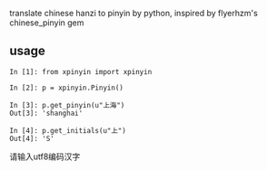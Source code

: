 translate chinese hanzi to pinyin by python, inspired by flyerhzm's chinese_pinyin gem

## usage

    In [1]: from xpinyin import xpinyin
    
    In [2]: p = xpinyin.Pinyin()
    
    In [3]: p.get_pinyin(u"上海")
    Out[3]: 'shanghai'
    
    In [4]: p.get_initials(u"上")
    Out[4]: 'S'

请输入utf8编码汉字
